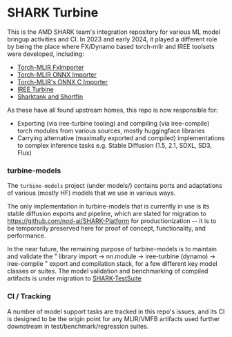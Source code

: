 # SHARK Turbine

This is the AMD SHARK team's integration repository for various ML model bringup
activities and CI. In 2023 and early 2024, it played a different role
by being the place where FX/Dynamo based torch-mlir and IREE toolsets
were developed, including:

* [Torch-MLIR FxImporter](https://github.com/llvm/torch-mlir/blob/main/python/torch_mlir/extras/fx_importer.py)
* [Torch-MLIR ONNX Importer](https://github.com/llvm/torch-mlir/blob/main/python/torch_mlir/extras/onnx_importer.py)
* [Torch-MLIR's ONNX C Importer](https://github.com/llvm/torch-mlir/tree/main/projects/onnx_c_importer)
* [IREE Turbine](https://github.com/iree-org/iree-turbine)
* [Sharktank and Shortfin](https://github.com/nod-ai/sharktank)

As these have all found upstream homes, this repo is now responsible for:
 - Exporting (via iree-turbine tooling) and compiling (via iree-compile) torch modules from various sources, mostly huggingface libraries
 - Carrying alternative (maximally exported and compiled) implementations to complex inference tasks e.g. Stable Diffusion (1.5, 2.1, SDXL, SD3, Flux)

### turbine-models

The `turbine-models` project (under models/) contains ports and adaptations
of various (mostly HF) models that we use in various ways.

The only implementation in turbine-models that is currently in use is its stable diffusion exports and pipeline, which are slated for migration to https://github.com/nod-ai/SHARK-Platform for productionization -- it is to be temporarily preserved here for proof of concept, functionality, and performance.

In the near future, the remaining purpose of turbine-models is to maintain and validate the " library import -> nn.module -> iree-turbine (dynamo) -> iree-compile " export and compilation stack, for a few different key model classes or suites.
The model validation and benchmarking of compiled artifacts is under migration to [SHARK-TestSuite](https://github.com/nod-ai/SHARK-TestSuite)

### CI / Tracking

A number of model support tasks are tracked in this repo's issues, and its CI is designed to be the origin point for any MLIR/VMFB artifacts used further downstream in test/benchmark/regression suites.
